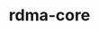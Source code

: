 ---
title: "rdma-core"
layout: cache
categories: [package, develop-2024-09-22]
meta: {"versions": ["52.0"], "compilers": ["gcc@=11.4.0", "gcc@=7.3.1", "gcc@=7.5.0", "gcc@=9.4.0"], "oss": ["amzn2", "ubuntu18.04", "ubuntu20.04", "ubuntu22.04"], "platforms": ["linux"], "targets": ["aarch64", "neoverse_n1", "ppc64le", "x86_64_v3"], "stacks": ["aws-isc", "aws-isc-aarch64", "e4s-power", "ml-linux-x86_64-cuda", "radiuss", "root"], "num_specs": 15, "num_specs_by_stack": {"aws-isc-aarch64": 6, "root": 15, "aws-isc": 3, "radiuss": 3, "e4s-power": 1, "ml-linux-x86_64-cuda": 2}}
spec_details: [{"hash": "n26xwjyyjmcq2s7jvvogf3fte54hcjei", "compiler": "gcc@=7.3.1", "versions": ["52.0"], "os": "amzn2", "platform": "linux", "target": "aarch64", "variants": ["build_system=cmake", "build_type=Release", "generator=make", "~ipo", "+man_pages", "patches=4dec4ad", "+pyverbs", "+static"], "stacks": ["aws-isc-aarch64", "root"], "size": "-", "tarball": "https://binaries.spack.io/develop-2024-09-22/build_cache/linux-amzn2-aarch64/gcc-7.3.1/rdma-core-52.0/linux-amzn2-aarch64-gcc-7.3.1-rdma-core-52.0-n26xwjyyjmcq2s7jvvogf3fte54hcjei.spack"}, {"hash": "ppjedd33yh7mmvl3f2ttz7w3h42wjh7g", "compiler": "gcc@=7.3.1", "versions": ["52.0"], "os": "amzn2", "platform": "linux", "target": "aarch64", "variants": ["build_system=cmake", "build_type=Release", "generator=make", "~ipo", "+man_pages", "patches=4dec4ad", "+pyverbs", "+static"], "stacks": ["aws-isc-aarch64", "root"], "size": "-", "tarball": "https://binaries.spack.io/develop-2024-09-22/build_cache/linux-amzn2-aarch64/gcc-7.3.1/rdma-core-52.0/linux-amzn2-aarch64-gcc-7.3.1-rdma-core-52.0-ppjedd33yh7mmvl3f2ttz7w3h42wjh7g.spack"}, {"hash": "ddbygwyh5fwmy4472c3i6gyvcewgg7il", "compiler": "gcc@=7.3.1", "versions": ["52.0"], "os": "amzn2", "platform": "linux", "target": "aarch64", "variants": ["build_system=cmake", "build_type=Release", "generator=make", "~ipo", "+man_pages", "patches=4dec4ad", "+pyverbs", "+static"], "stacks": ["aws-isc-aarch64", "root"], "size": "-", "tarball": "https://binaries.spack.io/develop-2024-09-22/build_cache/linux-amzn2-aarch64/gcc-7.3.1/rdma-core-52.0/linux-amzn2-aarch64-gcc-7.3.1-rdma-core-52.0-ddbygwyh5fwmy4472c3i6gyvcewgg7il.spack"}, {"hash": "xh5jgqhsja5ey4vq5acse7agcgl3rdaa", "compiler": "gcc@=7.3.1", "versions": ["52.0"], "os": "amzn2", "platform": "linux", "target": "neoverse_n1", "variants": ["build_system=cmake", "build_type=Release", "generator=make", "~ipo", "+man_pages", "patches=4dec4ad", "+pyverbs", "+static"], "stacks": ["aws-isc-aarch64", "root"], "size": "-", "tarball": "https://binaries.spack.io/develop-2024-09-22/build_cache/linux-amzn2-neoverse_n1/gcc-7.3.1/rdma-core-52.0/linux-amzn2-neoverse_n1-gcc-7.3.1-rdma-core-52.0-xh5jgqhsja5ey4vq5acse7agcgl3rdaa.spack"}, {"hash": "nxbxghkeyjawkwpwu62bhp4t2xm3zhk4", "compiler": "gcc@=7.3.1", "versions": ["52.0"], "os": "amzn2", "platform": "linux", "target": "neoverse_n1", "variants": ["build_system=cmake", "build_type=Release", "generator=make", "~ipo", "+man_pages", "patches=4dec4ad", "+pyverbs", "+static"], "stacks": ["aws-isc-aarch64", "root"], "size": "-", "tarball": "https://binaries.spack.io/develop-2024-09-22/build_cache/linux-amzn2-neoverse_n1/gcc-7.3.1/rdma-core-52.0/linux-amzn2-neoverse_n1-gcc-7.3.1-rdma-core-52.0-nxbxghkeyjawkwpwu62bhp4t2xm3zhk4.spack"}, {"hash": "l5odpgxtiqdh7eo2mgqfqnsjtn5kqq53", "compiler": "gcc@=7.3.1", "versions": ["52.0"], "os": "amzn2", "platform": "linux", "target": "neoverse_n1", "variants": ["build_system=cmake", "build_type=Release", "generator=make", "~ipo", "+man_pages", "patches=4dec4ad", "+pyverbs", "+static"], "stacks": ["aws-isc-aarch64", "root"], "size": "-", "tarball": "https://binaries.spack.io/develop-2024-09-22/build_cache/linux-amzn2-neoverse_n1/gcc-7.3.1/rdma-core-52.0/linux-amzn2-neoverse_n1-gcc-7.3.1-rdma-core-52.0-l5odpgxtiqdh7eo2mgqfqnsjtn5kqq53.spack"}, {"hash": "wpw364xawza2laazdbkolwjjpuuo57qh", "compiler": "gcc@=7.3.1", "versions": ["52.0"], "os": "amzn2", "platform": "linux", "target": "x86_64_v3", "variants": ["build_system=cmake", "build_type=Release", "generator=make", "~ipo", "+man_pages", "patches=4dec4ad", "+pyverbs", "+static"], "stacks": ["aws-isc", "root"], "size": "-", "tarball": "https://binaries.spack.io/develop-2024-09-22/build_cache/linux-amzn2-x86_64_v3/gcc-7.3.1/rdma-core-52.0/linux-amzn2-x86_64_v3-gcc-7.3.1-rdma-core-52.0-wpw364xawza2laazdbkolwjjpuuo57qh.spack"}, {"hash": "oucrm52kbor4tf274f5mmphjnw65cuck", "compiler": "gcc@=7.3.1", "versions": ["52.0"], "os": "amzn2", "platform": "linux", "target": "x86_64_v3", "variants": ["build_system=cmake", "build_type=Release", "generator=make", "~ipo", "+man_pages", "patches=4dec4ad", "+pyverbs", "+static"], "stacks": ["aws-isc", "root"], "size": "-", "tarball": "https://binaries.spack.io/develop-2024-09-22/build_cache/linux-amzn2-x86_64_v3/gcc-7.3.1/rdma-core-52.0/linux-amzn2-x86_64_v3-gcc-7.3.1-rdma-core-52.0-oucrm52kbor4tf274f5mmphjnw65cuck.spack"}, {"hash": "c75lblts64f6q2blz2ml44fsigpkxzi5", "compiler": "gcc@=7.3.1", "versions": ["52.0"], "os": "amzn2", "platform": "linux", "target": "x86_64_v3", "variants": ["build_system=cmake", "build_type=Release", "generator=make", "~ipo", "+man_pages", "patches=4dec4ad", "+pyverbs", "+static"], "stacks": ["aws-isc", "root"], "size": "-", "tarball": "https://binaries.spack.io/develop-2024-09-22/build_cache/linux-amzn2-x86_64_v3/gcc-7.3.1/rdma-core-52.0/linux-amzn2-x86_64_v3-gcc-7.3.1-rdma-core-52.0-c75lblts64f6q2blz2ml44fsigpkxzi5.spack"}, {"hash": "bqshtkk6vdyffdh3s5iux2hxi7eda7mp", "compiler": "gcc@=7.5.0", "versions": ["52.0"], "os": "ubuntu18.04", "platform": "linux", "target": "x86_64_v3", "variants": ["build_system=cmake", "build_type=Release", "generator=make", "~ipo", "+man_pages", "patches=4dec4ad", "+pyverbs", "+static"], "stacks": ["radiuss", "root"], "size": "-", "tarball": "https://binaries.spack.io/develop-2024-09-22/build_cache/linux-ubuntu18.04-x86_64_v3/gcc-7.5.0/rdma-core-52.0/linux-ubuntu18.04-x86_64_v3-gcc-7.5.0-rdma-core-52.0-bqshtkk6vdyffdh3s5iux2hxi7eda7mp.spack"}, {"hash": "6j3leczehshy6noscghnhsfh44rsd2xi", "compiler": "gcc@=7.5.0", "versions": ["52.0"], "os": "ubuntu18.04", "platform": "linux", "target": "x86_64_v3", "variants": ["build_system=cmake", "build_type=Release", "generator=make", "~ipo", "+man_pages", "patches=4dec4ad", "+pyverbs", "+static"], "stacks": ["radiuss", "root"], "size": "-", "tarball": "https://binaries.spack.io/develop-2024-09-22/build_cache/linux-ubuntu18.04-x86_64_v3/gcc-7.5.0/rdma-core-52.0/linux-ubuntu18.04-x86_64_v3-gcc-7.5.0-rdma-core-52.0-6j3leczehshy6noscghnhsfh44rsd2xi.spack"}, {"hash": "wpooxdikwk7ymmqrmwzu4r4afzdlz4d2", "compiler": "gcc@=7.5.0", "versions": ["52.0"], "os": "ubuntu18.04", "platform": "linux", "target": "x86_64_v3", "variants": ["build_system=cmake", "build_type=Release", "generator=make", "~ipo", "+man_pages", "patches=4dec4ad", "+pyverbs", "+static"], "stacks": ["radiuss", "root"], "size": "-", "tarball": "https://binaries.spack.io/develop-2024-09-22/build_cache/linux-ubuntu18.04-x86_64_v3/gcc-7.5.0/rdma-core-52.0/linux-ubuntu18.04-x86_64_v3-gcc-7.5.0-rdma-core-52.0-wpooxdikwk7ymmqrmwzu4r4afzdlz4d2.spack"}, {"hash": "khya6jxqq3s3yzv54fhoddvrpkfsbdvs", "compiler": "gcc@=9.4.0", "versions": ["52.0"], "os": "ubuntu20.04", "platform": "linux", "target": "ppc64le", "variants": ["build_system=cmake", "build_type=Release", "generator=make", "~ipo", "+man_pages", "patches=4dec4ad", "+pyverbs", "+static"], "stacks": ["e4s-power", "root"], "size": "-", "tarball": "https://binaries.spack.io/develop-2024-09-22/build_cache/linux-ubuntu20.04-ppc64le/gcc-9.4.0/rdma-core-52.0/linux-ubuntu20.04-ppc64le-gcc-9.4.0-rdma-core-52.0-khya6jxqq3s3yzv54fhoddvrpkfsbdvs.spack"}, {"hash": "6ivmnm56nwkvlyzognva22pqottbo5qf", "compiler": "gcc@=11.4.0", "versions": ["52.0"], "os": "ubuntu22.04", "platform": "linux", "target": "x86_64_v3", "variants": ["build_system=cmake", "build_type=Release", "generator=make", "~ipo", "+man_pages", "patches=4dec4ad", "+pyverbs", "+static"], "stacks": ["ml-linux-x86_64-cuda", "root"], "size": "-", "tarball": "https://binaries.spack.io/develop-2024-09-22/build_cache/linux-ubuntu22.04-x86_64_v3/gcc-11.4.0/rdma-core-52.0/linux-ubuntu22.04-x86_64_v3-gcc-11.4.0-rdma-core-52.0-6ivmnm56nwkvlyzognva22pqottbo5qf.spack"}, {"hash": "c7wmvy5mwu6wy4bjxnfhb7qgp6pmib73", "compiler": "gcc@=11.4.0", "versions": ["52.0"], "os": "ubuntu22.04", "platform": "linux", "target": "x86_64_v3", "variants": ["build_system=cmake", "build_type=Release", "generator=make", "~ipo", "+man_pages", "patches=4dec4ad", "+pyverbs", "+static"], "stacks": ["ml-linux-x86_64-cuda", "root"], "size": "-", "tarball": "https://binaries.spack.io/develop-2024-09-22/build_cache/linux-ubuntu22.04-x86_64_v3/gcc-11.4.0/rdma-core-52.0/linux-ubuntu22.04-x86_64_v3-gcc-11.4.0-rdma-core-52.0-c7wmvy5mwu6wy4bjxnfhb7qgp6pmib73.spack"}]
---